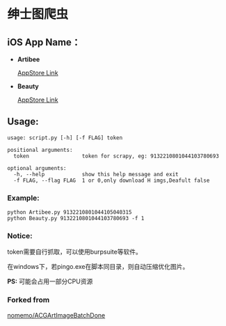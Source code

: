 ﻿
# 绅士图爬虫


## iOS App Name：


* **Artibee**

    [AppStore Link](https://itunes.apple.com/cn/app/artibee-二次元动漫美女壁纸杂志/id1190202850?mt=8)

* **Beauty**

    [AppStore Link](https://itunes.apple.com/cn/app/the-beauty-美伦壁纸写真杂志/id1190341460?mt=8)


## Usage:
```
usage: script.py [-h] [-f FLAG] token

positional arguments:
  token                 token for scrapy, eg: 9132210801044103780693

optional arguments:
  -h, --help            show this help message and exit
  -f FLAG, --flag FLAG  1 or 0,only download H imgs,Deafult false

```

### Example:
```
python Artibee.py 9132210801044105040315
python Beauty.py 9132210801044103780693 -f 1
```

### Notice:

token需要自行抓取，可以使用burpsuite等软件。

在windows下，若pingo.exe在脚本同目录，则自动压缩优化图片。

**PS:** 可能会占用一部分CPU资源

### Forked from 

[nomemo/ACGArtImageBatchDone](https://github.com/nomemo/ACGArtImageBatchDone)